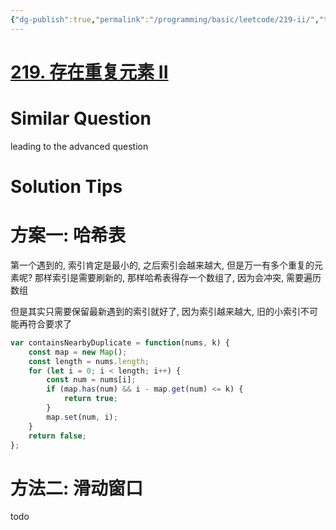 ```yaml
---
{"dg-publish":true,"permalink":"/programming/basic/leetcode/219-ii/","tags":["leetcode/hast-table","leetcode/pointer/sliding-window","leetcode/unsolved"]}
---
```



# [219. 存在重复元素 II](https://leetcode.cn/problems/contains-duplicate-ii/)

# Similar Question

leading to the advanced question

# Solution Tips

# 方案一: 哈希表

第一个遇到的, 索引肯定是最小的, 之后索引会越来越大, 但是万一有多个重复的元素呢? 那样索引是需要刷新的, 那样哈希表得存一个数组了, 因为会冲突, 需要遍历数组

但是其实只需要保留最新遇到的索引就好了, 因为索引越来越大, 旧的小索引不可能再符合要求了

```js
var containsNearbyDuplicate = function(nums, k) {
    const map = new Map();
    const length = nums.length;
    for (let i = 0; i < length; i++) {
        const num = nums[i];
        if (map.has(num) && i - map.get(num) <= k) {
            return true;
        }
        map.set(num, i);
    }
    return false;
};
```

# 方法二: 滑动窗口

todo
